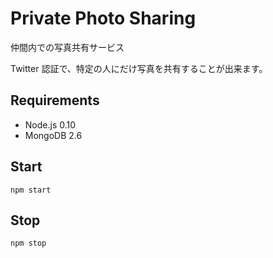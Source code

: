 Private Photo Sharing
=====================

仲間内での写真共有サービス

Twitter 認証で、特定の人にだけ写真を共有することが出来ます。

Requirements
------------
* Node.js 0.10
* MongoDB 2.6

Start
-----
```
npm start
```

Stop
----
```
npm stop
```
